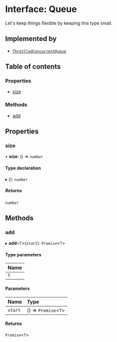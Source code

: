 # Interface: Queue

Let's keep things flexible by keeping this type small.

## Implemented by

- [`ThrottledConcurrentQueue`](../classes/ThrottledConcurrentQueue.md)

## Table of contents

### Properties

- [size](Queue.md#size)

### Methods

- [add](Queue.md#add)

## Properties

### size

• **size**: () => `number`

#### Type declaration

▸ (): `number`

##### Returns

`number`

## Methods

### add

▸ **add**<`T`\>(`start`): `Promise`<`T`\>

#### Type parameters

| Name |
| :------ |
| `T` |

#### Parameters

| Name | Type |
| :------ | :------ |
| `start` | () => `Promise`<`T`\> |

#### Returns

`Promise`<`T`\>
